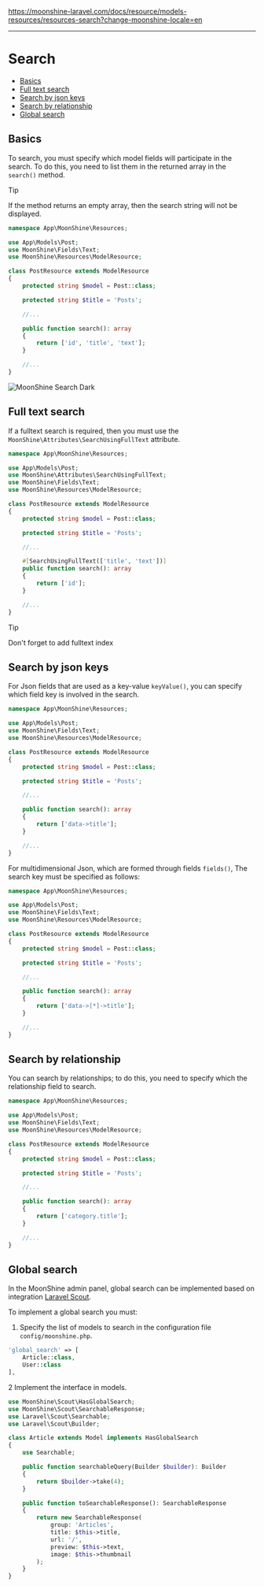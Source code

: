 https://moonshine-laravel.com/docs/resource/models-resources/resources-search?change-moonshine-locale=en

------

# Search

  - [Basics](#basics)
  - [Full text search](#fulltext)
  - [Search by json keys](#json)
  - [Search by relationship](#relation)
  - [Global search](#global)

<a name="basics"></a>
## Basics

To search, you must specify which model fields will participate in the search. To do this, you need to list them in the returned array in the `search()` method.

> [!TIP] 
> If the method returns an empty array, then the search string will not be displayed.

```php
namespace App\MoonShine\Resources;

use App\Models\Post;
use MoonShine\Fields\Text;
use MoonShine\Resources\ModelResource;

class PostResource extends ModelResource
{
    protected string $model = Post::class;

    protected string $title = 'Posts';

    //...

    public function search(): array
    {
        return ['id', 'title', 'text'];
    }

    //...
}
```

![MoonShine Search Dark](https://moonshine-laravel.com/screenshots/search_dark.png)

<a name="fulltext"></a>
## Full text search

If a fulltext search is required, then you must use the `MoonShine\Attributes\SearchUsingFullText` attribute.

```php
namespace App\MoonShine\Resources;

use App\Models\Post;
use MoonShine\Attributes\SearchUsingFullText;
use MoonShine\Fields\Text;
use MoonShine\Resources\ModelResource;

class PostResource extends ModelResource
{
    protected string $model = Post::class;

    protected string $title = 'Posts';

    //...

    #[SearchUsingFullText(['title', 'text'])]
    public function search(): array
    {
        return ['id'];
    }

    //...
}
```

> [!TIP] 
> Don't forget to add fulltext index

<a name="json"></a>
## Search by json keys

For Json fields that are used as a key-value `keyValue()`, you can specify which field key is involved in the search.

```php
namespace App\MoonShine\Resources;

use App\Models\Post;
use MoonShine\Fields\Text;
use MoonShine\Resources\ModelResource;

class PostResource extends ModelResource
{
    protected string $model = Post::class;

    protected string $title = 'Posts';

    //...

    public function search(): array
    {
        return ['data->title'];
    }

    //...
}
```

For multidimensional Json, which are formed through fields `fields()`, The search key must be specified as follows:

```php
namespace App\MoonShine\Resources;

use App\Models\Post;
use MoonShine\Fields\Text;
use MoonShine\Resources\ModelResource;

class PostResource extends ModelResource
{
    protected string $model = Post::class;

    protected string $title = 'Posts';

    //...

    public function search(): array
    {
        return ['data->[*]->title'];
    }

    //...
}
```

<a name="relation"></a>
## Search by relationship

You can search by relationships; to do this, you need to specify which the relationship field to search.

```php
namespace App\MoonShine\Resources;

use App\Models\Post;
use MoonShine\Fields\Text;
use MoonShine\Resources\ModelResource;

class PostResource extends ModelResource
{
    protected string $model = Post::class;

    protected string $title = 'Posts';

    //...

    public function search(): array
    {
        return ['category.title'];
    }

    //...
}
```

<a name="global"></a>
## Global search

In the MoonShine admin panel, global search can be implemented based on integration
[Laravel Scout](https://laravel.com/docs/scout).

To implement a global search you must:

1. Specify the list of models to search in the configuration file `config/moonshine.php`.

```php
'global_search' => [
    Article::class,
    User::class
],
```

2 Implement the interface in models.

```php
use MoonShine\Scout\HasGlobalSearch;
use MoonShine\Scout\SearchableResponse;
use Laravel\Scout\Searchable;
use Laravel\Scout\Builder;

class Article extends Model implements HasGlobalSearch
{
    use Searchable;

    public function searchableQuery(Builder $builder): Builder
    {
        return $builder->take(4);
    }

    public function toSearchableResponse(): SearchableResponse
    {
        return new SearchableResponse(
            group: 'Articles',
            title: $this->title,
            url: '/',
            preview: $this->text,
            image: $this->thumbnail
        );
    }
}
```

